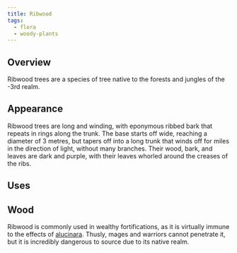 ```yaml
---
title: Ribwood
tags:
  - flora
  - woody-plants
---
```

## Overview
Ribwood trees are a species of tree native to the forests and jungles of the -3rd realm.
## Appearance
Ribwood trees are long and winding, with eponymous ribbed bark that repeats in rings along the trunk. The base starts off wide, reaching a diameter of 3 metres, but tapers off into a long trunk that winds off for miles in the direction of light, without many branches. Their wood, bark, and leaves are dark and purple, with their leaves whorled around the creases of the ribs.
## Uses
## Wood
Ribwood is commonly used in wealthy fortifications, as it is virtually immune to the effects of [alucinara](cosmology-1/alucinara.md). Thusly, mages and warriors cannot penetrate it, but it is incredibly dangerous to source due to its native realm.
